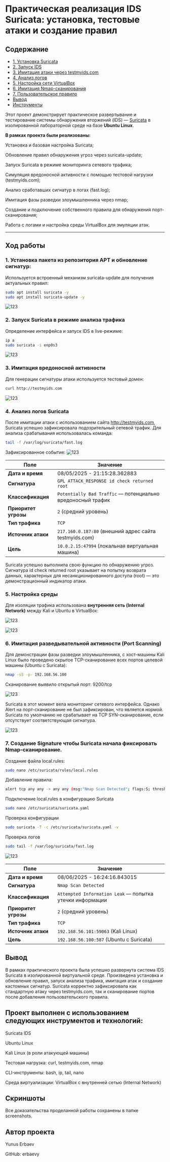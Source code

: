 # Практическая реализация IDS Suricata: установка, тестовые атаки и создание правил

## Содержание

- [1. Установка Suricata](#1-установка-пакета-из-репозитория-apt-и-обновление-сигнатур)
- [2. Запуск IDS](#2-запуск-suricata-в-режиме-анализа-трафика)
- [3. Имитация атаки через testmyids.com](#3-имитация-вредоносной-активности)
- [4. Анализ логов](#4-анализ-логов-suricata)
- [5. Настройка сети VirtualBox](#5-настройка-среды)
- [6. Имитация Nmap-сканирования](#6-имитация-разведывательной-активности-port-scanning)
- [7. Пользовательское правило](#7-создание-signature-чтобы-Suricata-начала-фиксировать-Nmap-сканирование)
- [Вывод](#вывод)
- [Инструменты](#проект-выполнен-с-использованием-следующих-инструментов-и-технологий)


Этот проект демонстрирует практическое развертывание и тестирование системы обнаружения вторжений (IDS) — [Suricata](https://suricata.io) в изолированной лабораторной среде на базе **Ubuntu Linux**.

**В рамках проекта были реализованы:**

Установка и базовая настройка Suricata;

Обновление правил обнаружения угроз через suricata-update;

Запуск Suricata в режиме мониторинга сетевого трафика;

Симуляция вредоносной активности с помощью тестовой нагрузки (testmyids.com);

Анализ сработавших сигнатур в логах (fast.log);

Имитация фазы разведки злоумышленника через nmap;

Создание и подключение собственного правила для обнаружения порт-сканирования;

Работа с логами и настройка среды VirtualBox для эмуляции атак.


---


## Ход работы

### 1. Установка пакета из репозитория APT и обновление сигнатур:

Используется встроенный механизм suricata-update для получения актуальных правил:
```bash
sudo apt install suricata -y
sudo apt install suricata-update -y
```

![123](https://github.com/erbaevy/YunusSecurityLab/blob/main/suricata/screenshots/1-install-update.png)

### 2. Запуск Suricata в режиме анализа трафика
Определение интерфейса и запуск IDS в live-режиме:

```bash
ip a
sudo suricata -i enp0s3
```

![123](https://github.com/erbaevy/YunusSecurityLab/blob/main/suricata/screenshots/2-start-listen.png)

### 3. Имитация вредоносной активности
Для генерации сигнатуры атаки используется тестовый домен:

```bash
curl http://testmyids.com
```
![123](https://github.com/erbaevy/YunusSecurityLab/blob/main/suricata/screenshots/3-attack.png)


### 4. Анализ логов Suricata
После имитации атаки с использованием сайта http://testmyids.com, Suricata успешно зафиксировала подозрительный сетевой трафик. Для анализа срабатывания использовалась команда:

```bash
tail -f /var/log/suricata/fast.log
```
Зафиксированное событие:
![123](https://github.com/erbaevy/YunusSecurityLab/blob/main/suricata/screenshots/4-check-logs.png)

| Поле                 | Значение                                                    |
| -------------------- | ----------------------------------------------------------- |
| **Дата и время**     | 08/05/2025 - 21:15:28.362883                                |
| **Сигнатура**        | `GPL ATTACK_RESPONSE id check returned root`                |
| **Классификация**    | `Potentially Bad Traffic` — потенциально вредоносный трафик |
| **Приоритет угрозы** | `2` (средний уровень)                                       |
| **Тип трафика**      | `TCP`                                                       |
| **Источник атаки**   | `217.160.0.187:80` (внешний адрес сайта testmyids.com)      |
| **Цель**             | `10.0.2.15:47994` (локальная виртуальная машина)            |

Suricata успешно выполнила свою функцию по обнаружению угроз. Сигнатура id check returned root указывает на попытку возврата данных, характерных для несанкционированного доступа (root) — это демонстрационный индикатор атаки.

### 5. Настройка среды

Для изоляции трафика использована **внутренняя сеть (Internal Network)** между Kali и Ubuntu в VirtualBox:

![123](https://github.com/erbaevy/YunusSecurityLab/blob/main/suricata/screenshots/5-kali-network.png)

![123](https://github.com/erbaevy/YunusSecurityLab/blob/main/suricata/screenshots/5-ubuntu-network.png)

### 6. Имитация разведывательной активности (Port Scanning)

Для демонстрации фазы разведки злоумышленника, с хост-машины Kali Linux было проведено скрытое TCP-сканирование всех портов целевой машины (Ubuntu с Suricata):

```bash
nmap -sS -p- 192.168.56.100
```

Сканирование выявило открытый порт: 9200/tcp

![123](https://github.com/erbaevy/YunusSecurityLab/blob/main/suricata/screenshots/6-nmap.png)

Suricata в этот момент вела мониторинг сетевого интерфейса. Однако Alert на порт-сканирование не был зафиксирован, что является нормой. Suricata по умолчанию не срабатывает на TCP SYN-сканирование, если отсутствует соответствующая сигнатура.

![123](https://github.com/erbaevy/YunusSecurityLab/blob/main/suricata/screenshots/7-ps.png)

### 7. Создание Signature чтобы Suricata начала фиксировать Nmap-сканирование.

Создание файла local.rules:
```bash
sudo nano /etc/suricata/rules/local.rules

```
Добавление правила:
```bash
alert tcp any any -> any any (msg:"Nmap Scan Detected"; flags:S; threshold:type both, track by_src, count 10, seconds 10; classtype:attempted-recon; sid:1000001; rev:1;)

```

Подключение local.rules в конфигурацию Suricata

```bash
sudo nano /etc/suricata/suricata.yaml

```
Проверка конфигурации 
```bash
sudo suricata -T -c /etc/suricata/suricata.yaml -v

```
Проверка логов 
```bash
sudo tail -f /var/log/suricata/fast.log

```

![123](https://github.com/erbaevy/YunusSecurityLab/blob/main/suricata/screenshots/8-practice.png)

| Поле                 | Значение                                                    |
|----------------------|-------------------------------------------------------------|
| **Дата и время**     | 08/06/2025 - 16:24:16.843015                                 |
| **Сигнатура**        | `Nmap Scan Detected`                                        |
| **Классификация**    | `Attempted Information Leak` — попытка утечки информации    |
| **Приоритет угрозы** | `2` (средний уровень)                                       |
| **Тип трафика**      | `TCP`                                                       |
| **Источник атаки**   | `192.168.56.101:59063` (Kali Linux)                         |
| **Цель**             | `192.168.56.100:587` (Ubuntu с Suricata)                   |


## Вывод

В рамках практического проекта была успешно развернута система IDS Suricata в изолированной виртуальной среде. Произведена установка и обновление правил, запуск анализа трафика, имитация атак и создание кастомных сигнатур. Suricata корректно зафиксировала как стандартную атаку через testmyids.com, так и сканирование портов после добавления пользовательского правила.


## Проект выполнен с использованием следующих инструментов и технологий:

Suricata IDS

Ubuntu Linux

Kali Linux (в роли атакующей машины)

Тестовая нагрузка: curl, testmyids.com, nmap

CLI-инструменты: bash, ip, tail, nano

Среда виртуализации: VirtualBox с внутренней сетью (Internal Network)

## Скриншоты
Все доказательства проделанной работы сохранены в папке screenshots.

## Автор проекта
Yunus Erbaev

GitHub: erbaevy
